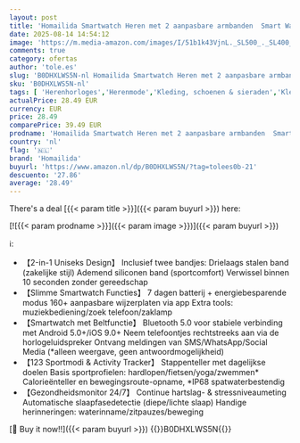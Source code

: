 ```yaml
---
layout: post
title: 'Homailida Smartwatch Heren met 2 aanpasbare armbanden  Smart Watches-gesprekken en spraakassistent  berichtnotificaties  Business-stijl  100+ sportmodi  Zwart'
date: 2025-08-14 14:54:12
image: 'https://m.media-amazon.com/images/I/51b1k43VjnL._SL500_._SL400_.jpg'
comments: true
category: ofertas
author: 'tole.es'
slug: 'B0DHXLWS5N-nl Homailida Smartwatch Heren met 2 aanpasbare armbanden...'
sku: 'B0DHXLWS5N-nl'
tags: [ 'Herenhorloges','Herenmode','Kleding, schoenen & sieraden','Kleding, schoenen en sieraden','Modieuze smartwatches voor heren','homailida','🇳🇱', ]
actualPrice: 28.49 EUR
currency: EUR
price: 28.49
comparePrice: 39.49 EUR
prodname: 'Homailida Smartwatch Heren met 2 aanpasbare armbanden  Smart Watches-gesprekken en spraakassistent  berichtnotificaties  Business-stijl  100+ sportmodi  Zwart'
country: 'nl'
flag: '🇳🇱'
brand: 'Homailida'
buyurl: 'https://www.amazon.nl/dp/B0DHXLWS5N/?tag=tolees0b-21'
descuento: '27.86'
average: '28.49'
---
```


There's a deal [{{< param title >}}]({{< param buyurl >}})  here:

[![{{< param prodname >}}]({{< param image >}})]({{< param buyurl >}})

ℹ️:

- 【2-in-1 Uniseks Design】 Inclusief twee bandjes: Drielaags stalen band (zakelijke stijl) Ademend siliconen band (sportcomfort) Verwissel binnen 10 seconden zonder gereedschap
- 【Slimme Smartwatch Functies】 7 dagen batterij + energiebesparende modus 160+ aanpasbare wijzerplaten via app Extra tools: muziekbediening/zoek telefoon/zaklamp
- 【Smartwatch met Beltfunctie】 Bluetooth 5.0 voor stabiele verbinding met Android 5.0+/iOS 9.0+ Neem telefoontjes rechtstreeks aan via de horlogeluidspreker Ontvang meldingen van SMS/WhatsApp/Social Media (*alleen weergave, geen antwoordmogelijkheid)
- 【123 Sportmodi & Activity Tracker】 Stappenteller met dagelijkse doelen Basis sportprofielen: hardlopen/fietsen/yoga/zwemmen* Calorieënteller en bewegingsroute-opname, *IP68 spatwaterbestendig
- 【Gezondheidsmonitor 24/7】 Continue hartslag- & stressniveaumeting Automatische slaapfasedetectie (diepe/lichte slaap) Handige herinneringen: waterinname/zitpauzes/beweging

[🛒 Buy it now!!]({{< param buyurl >}})
{{<world>}}B0DHXLWS5N{{</world>}}
